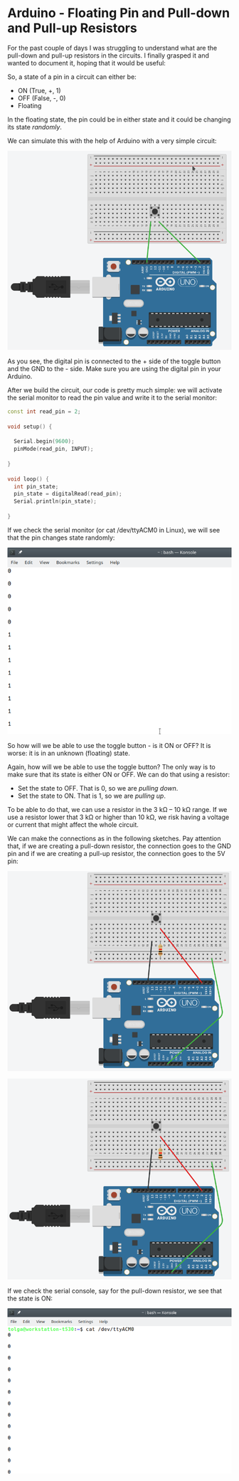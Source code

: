# Arduino - Floating Pin and Pull-down and Pull-up Resistors
For the past couple of days I was struggling to understand what are the pull-down and pull-up resistors in the circuits. I finally grasped it and wanted to document it, hoping that it would be useful:

So, a state of a pin in a circuit can either be:
- ON (True, +, 1)
- OFF (False, -, 0)
- Floating

In the floating state, the pin could be in either state and it could be changing its state _randomly_.

We can simulate this with the help of Arduino with a very simple circuit:

![Floating Pin Setup](Arduino-FloatingPin-setup.png)

As you see, the digital pin is connected to the + side of the toggle button and the GND to the - side. Make sure you are using the digital pin in your Arduino.

After we build the circuit, our code is pretty much simple: we will activate the serial monitor to read the pin value and write it to the serial monitor:

``` C++
const int read_pin = 2;

void setup() {

  Serial.begin(9600);
  pinMode(read_pin, INPUT);

}

void loop() {
  int pin_state;
  pin_state = digitalRead(read_pin);
  Serial.println(pin_state);

}
```

If we check the serial monitor (or cat /dev/ttyACM0 in Linux), we will see that the pin changes state randomly:

![Random state changes in console](Random_pinValue.png)

So how will we be able to use the toggle button - is it ON or OFF? It is worse: it is in an unknown (floating) state.

Again, how will we be able to use the toggle button? The only way is to make sure that its state is either ON or OFF. We can do that using a resistor:

- Set the state to OFF. That is 0, so we are _pulling down_.
- Set the state to ON. That is 1, so we are _pulling up_.

To be able to do that, we can use a resistor in the 3 kΩ – 10 kΩ range. If we use a resistor lower that 3 kΩ or higher than 10 kΩ, we risk having a voltage or current that might affect the whole circuit.

We can make the connections as in the following sketches. Pay attention that, if we are creating a pull-down resistor, the connection goes to the GND pin and if we are creating a pull-up resistor, the connection goes to the 5V pin:

![Pull-up resistor](Arduino-PullUp.png)

![Pull-down resistor](Arduino-PullDown.png)

If we check the serial console, say for the pull-down resistor, we see that the state is ON:

![Pin state with the pull-down resistor](Arduino-PullDown-Console.png)